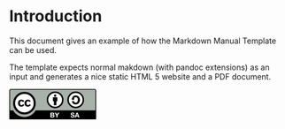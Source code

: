 # Introduction

This document gives an example of how the Markdown Manual Template can be used.

The template expects normal makdown (with pandoc extensions) as an input and generates a nice static HTML 5 website and a PDF document.

![The Creative Commons Attribution-ShareAlike logo](images/cc-by-sa.png)
